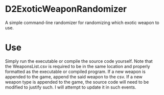 # D2ExoticWeaponRandomizer
A simple command-line randomizer for randomizing which exotic weapon to use.

# Use
Simply run the executable or compile the source code yourself. Note that the WeaponsList.csv is required to be in the same location and properly formatted as the executable or compiled program. If a new weapon is appended to the game, append the said weapon to the csv. If a new weapon type is appended to the game, the source code will need to be modified to justify such. I will attempt to update it in such events.